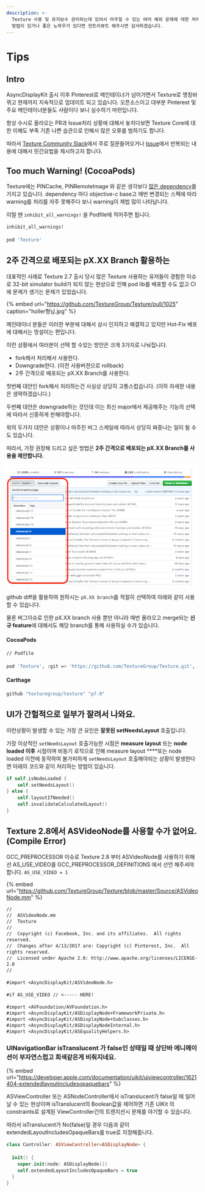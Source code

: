```yaml
---
description: >-
  Texture 사용 및 유지보수 관리하는데 있어서 마주칠 수 있는 여러 예외 문제에 대한 처리방법에 대해서 소개합니다. 보다 더 효율적인
  방법이 있거나 좋은 노하우가 있다면 컨트리뷰트 해주시면 감사하겠습니다.
---
```


# Tips

## Intro

AsyncDisplayKit 출시 이후 Pinterest로 메인테이너가 넘어가면서 Texture로 명칭바뀌고 현재까지 지속적으로 업데이트 되고 있습니다. 오픈소스이고 대부분 Pinterest 및 주요 메인테이너분들도 사람이다 보니 실수하기 마련입니다. 

항상 수시로 올라오는 PR과 Issue처리 상황에 대해서 놓치다보면 Texture Core에 대한 이해도 부족 기존 나쁜 습관으로 인해서 많은 오류를 범하기도 합니다. 

따라서 [Texture Community Slack](http://texturegroup.org/slack.html)에서 주로 질문들어오거나 [Issue](https://github.com/TextureGroup/Texture/issues)에서 반복되는 내용에 대해서 민간요법을 제시하고자 합니다. 

## Too much Warning! \(CocoaPods\)

Texture에는 PINCache, PINRemoteImage 와 같은 생각보다 [많은 dependency](https://github.com/TextureGroup/Texture/blob/master/Texture.podspec)를 가지고 있습니다. dependency 마다 objective-c base고 매번 변경되는 스펙에 따라 warning를 처리를 자주 못해주다 보니 warning이 제법 많이 나타납니다. 

이럴 땐 `inhibit_all_warnings!` 을 Podfile에 적어주면 됩니다.

```bash
inhibit_all_warnings!

pod 'Texture'
```

## 2주 간격으로 배포되는 pX.XX Branch 활용하는 

대표적인 사례로 Texture 2.7 출시 당시 많은 Texture 사용하는 유저들이 경험한 이슈로 32-bit simulator build가 되지 않는 현상으로 인해 pod lib를 배포할 수도 없고 CI에 문제가 생기는 문제가 있었습니다. 

{% embed url="https://github.com/TextureGroup/Texture/pull/1025" caption="holler형님.jpg" %}



메인테이너 분들은 이러한 부분에 대해서 상시 인지하고 해결하고 있지만 Hot-Fix 배포에 대해서는 망설이는 편입니다. 

이런 상황에서 여러분이 선택 할 수있는 방안은 크게 3가지로 나눠집니다.

* fork해서 처리해서 사용한다.
* Downgrade한다. \(이전 사용버젼으로 rollback\)
* 2주 간격으로 배포되는 pX.XX Branch를 사용한다.

첫번째 대안인 fork해서 처리하는건 사실상 상당히 고통스럽습니다. \(이하 자세한 내용은 생략하겠습니다.\)

두번째 대안은 downgrade하는 것인데 이는 최신 major에서 제공해주는 기능의 선택에 따라서 신중하게 판해야합니다. 

위의 두가지 대안은 상황이나 마주친 버그 스케일에 따라서 상당히 짜증나는 일이 될 수도 있습니다. 

따라서, 가장 권장해 드리고 싶은 방법은 **2주 간격으로 배포되는 pX.XX Branch를 사용을 제안합니다.** 

![](../.gitbook/assets/2019-04-10-2.18.01.png)

github diff을 활용하여 원하시는 `pX.XX branch`를 적절히 선택하여 아래와 같이 사용할 수 있습니다.

물론 버그이슈로 인한 pX.XX branch 사용 뿐만 아니라 매번 올라오고 merge되는 **신규 feature**에 대해서도 해당 branch를 통해 사용하실 수가 있습니다. 

#### CocoaPods

```bash
// Podfile

pod 'Texture', :git => 'https://github.com/TextureGroup/Texture.git', :branch => 'p7.0'
```

#### Carthage

```bash
github "texturegroup/texture" "p7.0"
```

## UI가 간헐적으로 일부가 잘려서 나와요. 

이런상황이 발생할 수 있는 가장 큰 요인은 **잘못된 setNeedsLayout** 호출입니다. 

가장 이상적인 `setNeedsLayout` 호출가능한 시점은 **measure layout** 또는 **node loaded 이후** 시점이며 비동기 로직으로 인해  measure layout ****또는 node loaded 이전에 동작하여 불가피하게 `setNeedsLayout` 호출해야되는 상황이 발생한다면 아래의 코드와 같이 처리하는 방법이 있습니다. 

```swift
if self.isNodeLoaded {
    self.setNeedsLayout()
} else {
    self.layoutIfNeeded()
    self.invalidateCalculatedLayout()
}
```

## Texture 2.8에서 ASVideoNode를 사용할 수가 없어요. \(Compile Error\)

GCC\_PREPROCESSOR 이슈로 Texture 2.8 부터 ASVideoNode를 사용하기 위해선 AS\_USE\_VIDEO를 GCC\_PREPROCESSOR\_DEFINITIONS 에서 선언 해주셔야합니다. `AS_USE_VIDEO = 1`

{% embed url="https://github.com/TextureGroup/Texture/blob/master/Source/ASVideoNode.mm" %}

```text
//
//  ASVideoNode.mm
//  Texture
//
//  Copyright (c) Facebook, Inc. and its affiliates.  All rights reserved.
//  Changes after 4/13/2017 are: Copyright (c) Pinterest, Inc.  All rights reserved.
//  Licensed under Apache 2.0: http://www.apache.org/licenses/LICENSE-2.0
//

#import <AsyncDisplayKit/ASVideoNode.h>

#if AS_USE_VIDEO // <----- HERE!

#import <AVFoundation/AVFoundation.h>
#import <AsyncDisplayKit/ASDisplayNode+FrameworkPrivate.h>
#import <AsyncDisplayKit/ASDisplayNode+Subclasses.h>
#import <AsyncDisplayKit/ASDisplayNodeInternal.h>
#import <AsyncDisplayKit/ASEqualityHelpers.h>
```

### UINavigationBar isTranslucent 가 false인 상태일 때 상단바 에니메이션이 부자연스럽고 회색같은게 비춰지네요.

{% embed url="https://developer.apple.com/documentation/uikit/uiviewcontroller/1621404-extendedlayoutincludesopaquebars" %}

ASViewController 또는 ASNodeController에서 isTranslucent가 false일 때 일어날 수 있는 현상이며 isTranslucent의 Boolean값을 제어하면 기존 UIKit 의 constraints로 설계된 ViewController간의 트렌지션시 문제를 야기할 수 있습니다.

따라서 isTranslucent가 No\(false\)일 경우 다음과 같이 extendedLayoutIncludesOpaqueBars를 true로 지정해줍니다.

```swift
class Controller: ASViewController<ASDisplayNode> {

  init() {
    super.init(node: ASDisplayNode())
    self.extendedLayoutIncludesOpaqueBars = true
  }
}
```

